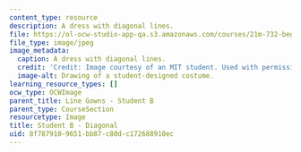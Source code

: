 ```yaml
---
content_type: resource
description: A dress with diagonal lines.
file: https://ol-ocw-studio-app-qa.s3.amazonaws.com/courses/21m-732-beginning-costume-design-and-construction-fall-2008/8f7879109651bb87c80dc172688910ec_diagonal2.jpg
file_type: image/jpeg
image_metadata:
  caption: A dress with diagonal lines.
  credit: 'Credit: Image courtesy of an MIT student. Used with permission.'
  image-alt: Drawing of a student-designed costume.
learning_resource_types: []
ocw_type: OCWImage
parent_title: Line Gowns - Student B
parent_type: CourseSection
resourcetype: Image
title: Student B - Diagonal
uid: 8f787910-9651-bb87-c80d-c172688910ec
---
```

